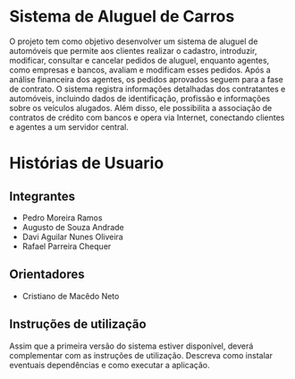 # Sistema de Aluguel de Carros
O projeto tem como objetivo desenvolver um sistema de aluguel de automóveis que permite aos clientes realizar o cadastro, introduzir, modificar, consultar e cancelar pedidos de aluguel, enquanto agentes, como empresas e bancos, avaliam e modificam esses pedidos. Após a análise financeira dos agentes, os pedidos aprovados seguem para a fase de contrato. O sistema registra informações detalhadas dos contratantes e automóveis, incluindo dados de identificação, profissão e informações sobre os veículos alugados. Além disso, ele possibilita a associação de contratos de crédito com bancos e opera via Internet, conectando clientes e agentes a um servidor central.

# Histórias de Usuario

## Integrantes
* Pedro Moreira Ramos
* Augusto de Souza Andrade
* Davi Aguilar Nunes Oliveira
* Rafael Parreira Chequer

## Orientadores
* Cristiano de Macêdo Neto	

## Instruções de utilização
Assim que a primeira versão do sistema estiver disponível, deverá complementar com as instruções de utilização. Descreva como instalar eventuais dependências e como executar a aplicação.
